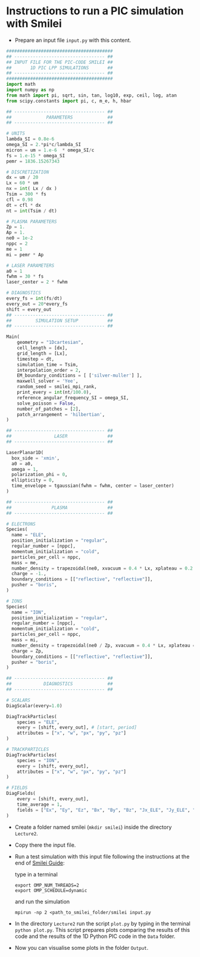 # Instructions to run a PIC simulation with Smilei

- Prepare an input file ``input.py`` with this content.

```python
########################################
## ---------------------------------- ##
## INPUT FILE FOR THE PIC-CODE SMILEI ##
##       1D PIC LPP SIMULATIONS       ##
## ---------------------------------- ##
########################################
import math
import numpy as np
from math import pi, sqrt, sin, tan, log10, exp, ceil, log, atan
from scipy.constants import pi, c, m_e, h, hbar

## ---------------------------------- ##
##             PARAMETERS             ##
## ---------------------------------- ##

# UNITS
lambda_SI = 0.8e-6
omega_SI = 2.*pi*c/lambda_SI
micron = um = 1.e-6  * omega_SI/c
fs = 1.e-15 * omega_SI
pemr = 1836.15267343

# DISCRETIZATION
dx = um / 20
Lx = 60 * um
nx = int( Lx / dx )
Tsim = 300 * fs
cfl = 0.98
dt = cfl * dx
nt = int(Tsim / dt)

# PLASMA PARAMETERS
Zp = 1.
Ap = 1.
ne0 = 1e-2
nppc = 2
me = 1
mi = pemr * Ap

# LASER PARAMETERS
a0 = 1
fwhm = 30 * fs
laser_center = 2 * fwhm

# DIAGNOSTICS
every_fs = int(fs/dt)
every_out = 20*every_fs
shift = every_out
## ---------------------------------- ##
##         SIMULATION SETUP           ##
## ---------------------------------- ##

Main(
    geometry = "1Dcartesian",
    cell_length = [dx],
    grid_length = [Lx],
    timestep = dt,
    simulation_time = Tsim,
    interpolation_order = 2,
    EM_boundary_conditions = [ ['silver-muller'] ],
    maxwell_solver = 'Yee',
    random_seed = smilei_mpi_rank,
    print_every = int(nt/100.0),
    reference_angular_frequency_SI = omega_SI,
    solve_poisson = False,
    number_of_patches = [2],
    patch_arrangement = 'hilbertian',
)

## ---------------------------------- ##
##                LASER               ##
## ---------------------------------- ##

LaserPlanar1D(
  box_side = 'xmin',
  a0 = a0,
  omega = 1,
  polarization_phi = 0, 
  ellipticity = 0,
  time_envelope = tgaussian(fwhm = fwhm, center = laser_center)
)

## ---------------------------------- ##
##               PLASMA               ##
## ---------------------------------- ##

# ELECTRONS
Species(
  name = "ELE",
  position_initialization = "regular",
  regular_number = [nppc],
  momentum_initialization = "cold",
  particles_per_cell = nppc,
  mass = me,
  number_density = trapezoidal(ne0, xvacuum = 0.4 * Lx, xplateau = 0.2 * Lx, xslope1 = 0, xslope2 = 0), 
  charge = -1.,
  boundary_conditions = [["reflective", "reflective"]],
  pusher = "boris",
)

# IONS
Species(
  name = "ION",
  position_initialization = "regular",
  regular_number = [nppc],
  momentum_initialization = "cold",
  particles_per_cell = nppc,
  mass = mi,
  number_density = trapezoidal(ne0 / Zp, xvacuum = 0.4 * Lx, xplateau = 0.2 * Lx, xslope1 = 0, xslope2 = 0), 
  charge = Zp,
  boundary_conditions = [["reflective", "reflective"]],
  pusher = "boris",
)

## ---------------------------------- ##
##            DIAGNOSTICS             ##
## ---------------------------------- ##

# SCALARS
DiagScalar(every=1.0)

DiagTrackParticles(
    species = "ELE",
    every = [shift, every_out], # [start, period]
    attributes = ["x", "w", "px", "py", "pz"]
)

# TRACKPARTICLES
DiagTrackParticles(
    species = "ION",
    every = [shift, every_out],
    attributes = ["x", "w", "px", "py", "pz"]
)

# FIELDS
DiagFields(
    every = [shift, every_out],
    time_average = 1,
    fields = ["Ex", "Ey", "Ez", "Bx", "By", "Bz", "Jx_ELE", "Jy_ELE", "Jz_ELE", "Jx_ION", "Jy_ION", "Jz_ION", "Rho_ELE", "Rho_ION", "Rho"],
)
```
- Create a folder named smilei (``mkdir smilei``) inside the directory ``Lecture2``. 

- Copy there the input file.

- Run a test simulation with this input file following the instructions at the end of [Smilei Guide](../smilei_guide.md):
  
  type in a terminal
  ```
  export OMP_NUM_THREADS=2
  export OMP_SCHEDULE=dynamic
  ```
  and run the simulation
  ```
  mpirun -np 2 <path_to_smilei_folder/smilei input.py
  ```

- In the directory ``Lecture2`` run the script ``plot.py`` by typing in the terminal ``python plot.py``. This script prepares plots comparing the results of this code and the results of the 1D Python PIC code in the ``Data`` folder.

- Now you can visualise some plots in the folder ``Output``.
